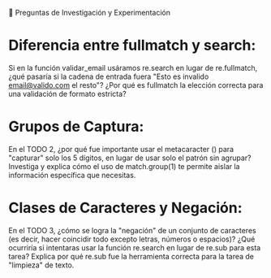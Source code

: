 
🔎 Preguntas de Investigación y Experimentación

# Diferencia entre fullmatch y search:
Si en la función validar_email usáramos re.search en lugar de re.fullmatch, ¿qué pasaría si la cadena de entrada fuera "Esto es invalido email@valido.com el resto"? ¿Por qué es fullmatch la elección correcta para una validación de formato estricta?

# Grupos de Captura: 
En el TODO 2, ¿por qué fue importante usar el metacaracter () para "capturar" solo los 5 dígitos, en lugar de usar solo el patrón sin agrupar? Investiga y explica cómo el uso de match.group(1) te permite aislar la información específica que necesitas.

# Clases de Caracteres y Negación: 
En el TODO 3, ¿cómo se logra la "negación" de un conjunto de caracteres (es decir, hacer coincidir todo excepto letras, números o espacios)? ¿Qué ocurriría si intentaras usar la función re.search en lugar de re.sub para esta tarea? Explica por qué re.sub fue la herramienta correcta para la tarea de "limpieza" de texto.